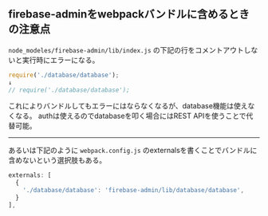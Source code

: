 ## firebase-adminをwebpackバンドルに含めるときの注意点

`node_modeles/firebase-admin/lib/index.js` の下記の行をコメントアウトしないと実行時にエラーになる。

```js
require('./database/database');
↓
// require('./database/database');
```

これによりバンドルしてもエラーにはならなくなるが、database機能は使えなくなる。
authは使えるのでdatabaseを叩く場合にはREST APIを使うことで代替可能。

---

あるいは下記のように `webpack.config.js` のexternalsを書くことでバンドルに含めないという選択肢もある。

```js
externals: [
  {
    './database/database': 'firebase-admin/lib/database/database',
  }
],
```
